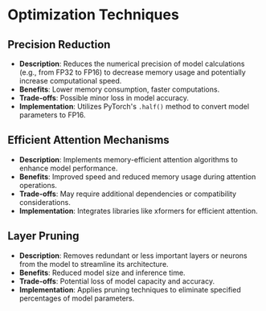 # Optimization Techniques

## Precision Reduction

- **Description**: Reduces the numerical precision of model calculations (e.g., from FP32 to FP16) to decrease memory usage and potentially increase computational speed.
- **Benefits**: Lower memory consumption, faster computations.
- **Trade-offs**: Possible minor loss in model accuracy.
- **Implementation**: Utilizes PyTorch's `.half()` method to convert model parameters to FP16.

## Efficient Attention Mechanisms

- **Description**: Implements memory-efficient attention algorithms to enhance model performance.
- **Benefits**: Improved speed and reduced memory usage during attention operations.
- **Trade-offs**: May require additional dependencies or compatibility considerations.
- **Implementation**: Integrates libraries like xformers for efficient attention.

## Layer Pruning

- **Description**: Removes redundant or less important layers or neurons from the model to streamline its architecture.
- **Benefits**: Reduced model size and inference time.
- **Trade-offs**: Potential loss of model capacity and accuracy.
- **Implementation**: Applies pruning techniques to eliminate specified percentages of model parameters.
